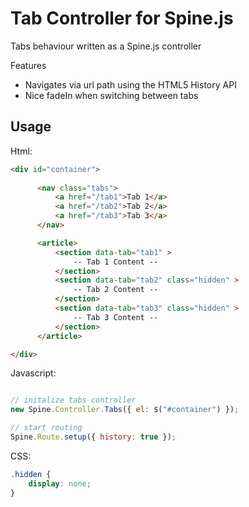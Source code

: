 # Tab Controller for Spine.js

Tabs behaviour written as a Spine.js controller

Features

* Navigates via url path using the HTML5 History API 
* Nice fadeIn when switching between tabs


## Usage

Html: 

```html
<div id="container">
      
      <nav class="tabs">
          <a href="/tab1">Tab 1</a>
          <a href="/tab2">Tab 2</a>
          <a href="/tab3">Tab 3</a>
      </nav>

      <article>
          <section data-tab="tab1" >
              -- Tab 1 Content --
          </section>
          <section data-tab="tab2" class="hidden" >
              -- Tab 2 Content --
          </section>
          <section data-tab="tab3" class="hidden" >
              -- Tab 3 Content --
          </section>
      </article>

</div>
```


Javascript: 

```js

// initalize tabs controller
new Spine.Controller.Tabs({ el: $("#container") });

// start routing
Spine.Route.setup({ history: true });
```


CSS: 

```css
.hidden {
    display: none;
}
```
